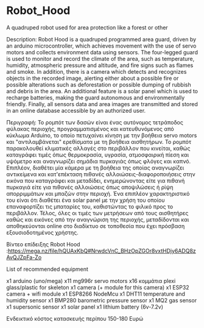 # Robot_Hood
A quadruped robot used for area protection like a forest or other

Description: Robot Hood is a quadruped programmed area guard, driven by an arduino microcontroller, which achieves movement with the use of servo motors and collects environment data using sensors. The four-legged guard is used to monitor and record the climate of the area, such as temperature, humidity, atmospheric pressure and altitude, and fire signs such as flames and smoke. In addition, there is a camera which detects and recognizes objects in the recorded image, alerting either about a possible fire or possible alterations such as deforestation or possible dumping of rubbish and debris in the area. 
An additional feature is a solar panel which is used to recharge batteries, making the guard autonomous and environmentally friendly. Finally, all sensors data and area images are transmitted and stored in an online database accessible by an authorized user.

Περιγραφή: Το ρομπότ των δασών είναι ένας αυτόνομος τετράποδος φύλακας περιοχής, προγραμματισμένος και κατευθυνόμενος από κύκλωμα Arduino, το οποίο πετυχαίνει κίνηση με την βοήθεια servo motors και "αντιλαμβάνεται" ερεθίσματα με τη βοήθεια αισθητήρων. Το ρομπότ παρακολουθεί κλιματικές αλλαγές στο περιβάλλον που κινείται, καθώς καταγράφει τιμές όπως θερμοκρασία, υγρασία, ατμοσφαιρική πίεση και υψόμετρο και αναγνωρίζει σημάδια πυρκαγιάς όπως φλόγες και καπνό. Επιπλέον, διαθέτει μία κάμερα με τη βοήθεια της οποίας αναγνωρίζει αντικείμενα και κατ'επέκταση πιθανές αλλοιώσεις-διαφοροποιήσεις στην εικόνα που καταγράφει και μεταδίδει, ενημερώνοντας είτε για πιθανή πυρκαγιά είτε για πιθανές αλλοιώσεις όπως αποψιλώσεις ή ρίψη απορριμμάτων και μπαζών στην περιοχή. Ένα επιπλέον χαρακτηριστικό του είναι ότι διαθέτει ένα solar panel με την χρήση του οποίου επαναφορτίζει τις μπαταρίες του, καθιστώντας το φιλικό προς το περιβάλλον. Τέλος, όλες οι τιμές των μετρήσεων από τους αισθητήρες καθώς και εικόνες από την αναγνώριση της περιοχής, μεταδίδονται και αποθηκεύονται online στο διαδίκτυο σε τοποθεσία που έχει πρόσβαση εξουσιοδοτημένος χρήστης.

Βίντεο επίδειξης Robot Hood :https://mega.nz/file/hQUAxKbQ#NrwdcVnC_BHzOpZGOr8vxtHDjy6ADQ8zAvQJZpFa-Zo

List of recommended equipment

x1 arduino (uno/mega)
x11 mg996r servo motors 
x16 κομμάτια plexi glass/plastic for skeleton 
x1 camera (+ module for this camera) 
x1 ESP32 camera + wifi module 
x1 ESP8266 NodeMcu 
x1 DHT11 temperature and humidity sensor
x1 BMP280 barometric pressure sensor
x1 MQ2 gas sensor
x1 supersonic sensor
x1 solar panel 
x1 lithium battery (6v-7.2v)

Ενδεικτικό κόστος κατασκευής περίπου 150-180 Ευρώ
